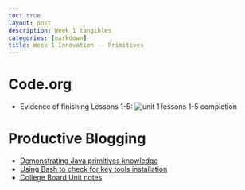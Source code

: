 ```yaml
---
toc: true
layout: post
description: Week 1 tangibles
categories: [markdown]
title: Week 1 Innovation -- Primitives
---
```

# Code.org

* Evidence of finishing Lessons 1-5:
![unit 1 lessons 1-5 completion](https://user-images.githubusercontent.com/56620132/187110099-309ec187-0357-41bb-a6e0-2e6f410dc5dd.png)

# Productive Blogging
* [Demonstrating Java primitives knowledge](https://aidanywu.github.io/fastpages/jupyter/2022/08/28/javaunitcon.html)
* [Using Bash to check for key tools installation](https://aidanywu.github.io/fastpages/jupyter/2022/08/28/keytoolsbash.html)
* [College Board Unit notes](https://aidanywu.github.io/fastpages/markdown/2022/08/28/cb1-10.html)